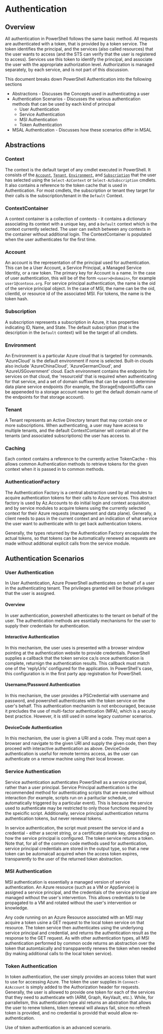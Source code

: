 # Authentication
## Overview

All authentication in PowerShell follows the same basic method. All requests are authenticated with a token, that is provided by a token service.  The token identifies the principal, and the services (also called resources) that the user wants to access (and the STS can verify that the user is registered to access).  Services use this token to identify the principal, and associate the user with the appropriate authorization level.  Authorization is managed separately, by each service, and is not part of this discussion.

This document breaks down PowerShell Authentication into the following sections
- Abstractions - Discusses the Concepts used in authenticating a user
- Authentication Scenarios - Discusses the various authentication methods that can be used by each kind of principal
  - User Authentication
  - Service Authentication
  - MSI Authentication
  - Token Authentication
- MSAL Authentication - Discusses how these scenarios differ in MSAL

## Abstractions

### Context
The context is the default target of any cmdlet executed in PowerShell.  It consists of the [`Account`](#account), [`Tenant`](#tenant]), [`Environment`](#environment),  and [`Subscription`](#subscription) that the user has selected using the `Select-AzContext` or `Select-AzSubscription` cmdlets.  It also contains a reference to the token cache that is used in Authentication.  For most cmdlets, the subscription or tenant they target for their calls is the subscription/tenant in the `Default` Context.

### ContextContainer
A context container is a collection of contexts - it contains a dictionary associating its context with a unique key, and a `Default` context which is the context currently selected.  The user can switch between any contexts in the container without additional login.  The ContextContainer is populated when the user authenticates for the first time.

### Account
An account is the representation of the principal used for authentication.  This can be a User Account, a Service Principal, a Managed Service Identity, or a raw token.  The primary key for Account is a name. In the case of user authentication, this will be of the form ```<user>@<domain>```, for example ```user1@contoso.org```.  For service principal authentication, the name is the oid of the service principal object.  In the case of MSI, the name can be the oid, clientId, or resource id of the associated MSI.  For tokens, the name is the token hash.

### Subscription
A subscription represents a subscription in Azure, it has properties indicating ID, Name, and State. The default subscription (that is the description in the  `Default` context) will be the target of all cmdlets.

### Environment
An Environment is a particular Azure cloud that is targeted for commands.  'AzureCloud' is the default environment if none is selected.  Built-in clouds also include 'AzureChinaCloud', 'AzureGermanCloud', and 'AzureUSGovernment' cloud.  Each environment contains the endpoints for services on that cloud, the 'resourceId' that is required when authenticating for that service, and a set of domain suffixes that can be used to determine data plane service endpoints (for example, the StorageEndpointSuffix can be appeneded to a storage account name to get the default domain name of the endpoints for that storage account).

### Tenant
A Tenant represents an Active Directory tenant that may contain one or more subscriptions.  When authenticating, a user may have access to multiple tenants, and the default ContextContainer will contain all of the tenants (and associated subscriptions) the user has access to.

### Caching
Each context contains a reference to the currently active TokenCache - this allows common Authentication methods to retrieve tokens for the given context when it is passed in to common methods.

### AuthenticationFactory

The Authentication Factory is a central abstraction used by all modules to acquire authentication tokens for their calls to Azure services.  This abstract factory is used by Az.Accounts to do initial login and context acquisition, and by service modules to acquire tokens using the currently selected context for their Azure requests (management and data plane).  Generally, a client needs to pass in the current context and an indication of what service the user want to authenticate with to get back authentication tokens.

Generally, the types returned by the Authentication Factory encapsulate the actual tokens, so that tokens can be automatically renewed as requests are made without additional explicit calls from the service module.

## Authentication Scenarios

### User Authentication
In User Authentication, Azure PowerShell authenticates on behalf of a user in the authenticating tenant.  The privileges granted will be those privileges that the user is assigned.

#### Overview
In user authentication, powershell athenticates to the tenant on behalf of the user.  The authentication methods are essntially mechanisms for the user to supply their credentials for authentication.

#### Interactive Authentication
In this mechanism, the user uses is presented with a browser window pointing at the authentication website to provide credentials.  PowerShell supplies a callback that the token service ca;ls once authentication is complete, returnign the authentication results.  This callback must match one of the 'replyUrls' configured for the application.  In PowerShell's case, this configuration is in the first party app registration for PowerShell.

#### Username/Password Authentication
In this mechanism, the user provides a PSCredential with username and password, and powershell authenticates with the token service on the user's behalf.  This authentication mechanism is not enbcouraged, because it precludes the use of multi-factor authentication (MFA), which is a secuity best practice.  However, it is still used in some legacy customer scenarios.

#### DeviceCode Authentication
In this mechanism, the user is given a URI and a code.  They must open a browser and navigate to the given URI and supply the given code, then they proceed with interactive authentication as above.  DeviceCode authentication is useful for remote termins access, as the user can authenticate on a remow machine using their local browser.

### Service Authentication
Service authentication authenticates PowerShell as a service principal, rather than a user principal.  Service Principal authentication is the recommended method for authenticating scripts that are executed without interaction (for example, scripts run on a parituclar schedule, or automatically triggered by a particular event).  This is because the service used to authenticate may be restricted to only those functions required by the speicific script.  Additionally, service principal authentication returns authentication tokens, but never renewal tokens.

In service authentication, the script must present the service id and a credential - either a secret string, or a certificate private key, depending on how the service principal is configured.  The token service returns a token.  Note that, for all of the common code methods used for authentication, service principal credentials are stored in the output type, so that a new token can be automaicall acquired when the access token expires, transparently to the user of the returned token abstraction. 

### MSI Authentication
MSI authentication is essentially a managed version of service authentication.  An Azure resource (such as a VM or AppService) is assigned a service principal, and the credentials of the service principal are managed without the user's intervention.  This allows credentials to be propagated to a VM and rotated without the user's intervention or knowledge.

Any code running on an Azure Resource associated with an MSI may acquire a token usine a GET request to the local token service on that resource.  The token service then authenticates using the underlyong service principal and credential, and returns the authentication result as the response to the GET request.  As with other authentication types, all MSI authentication performed by common ocde returns an abstraction over the token that automtaically and transpparently renews the token when needed (by making additional calls to the local token service).

### Token Authentication
In token authentication, the user simply provides an access token that want to use for accessing Azure.  The token the user supplies in `Connect-AzAccount` is simply added to the Authorization header for requests.  Generally, the user is allowed to provide one token for each of the services that they need to authenticate wth (ARM, Graph, KeyVault, etc.).  While, for parrallelism, this authentication type alsl returns an abstration that allows the user to renew tokens, token renewal will always fail, since no refresh token is provided, and no credential is providd that would allow re-authentication.  

Use of token authentication is an advanced scenario.
